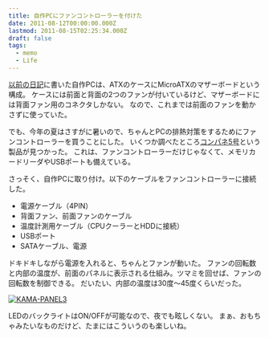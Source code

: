 ```yaml
---
title: 自作PCにファンコントローラーを付けた
date: 2011-08-12T00:00:00.000Z
lastmod: 2011-08-15T02:25:34.000Z
draft: false
tags:
  - memo
  - Life
---
```


[以前の日記](/posts/20100117/p01)に書いた自作PCは、ATXのケースにMicroATXのマザーボードという構成。 ケースには前面と背面の2つのファンが付いているけど、マザーボードには背面ファン用のコネクタしかない。 なので、これまでは前面のファンを動かさずに使っていた。

でも、今年の夏はさすがに暑いので、ちゃんとPCの排熱対策をするためにファンコントローラーを買うことにした。 いくつか調べたところ[コンパネ5号](https://www.amazon.co.jp/dp/B004W5KRSE)という製品が見つかった。 これは、ファンコントローラーだけじゃなくて、メモリカードリーダやUSBポートも備えている。

さっそく、自作PCに取り付け。以下のケーブルをファンコントローラーに接続した。

- 電源ケーブル（4PIN）
- 背面ファン、前面ファンのケーブル
- 温度計測用ケーブル（CPUクーラーとHDDに接続）
- USBポート
- SATAケーブル、電源

ドキドキしながら電源を入れると、ちゃんとファンが動いた。 ファンの回転数と内部の温度が、前面のパネルに表示される仕組み。ツマミを回せば、ファンの回転数を制御できる。 だいたい、内部の温度は30度〜45度くらいだった。

[![KAMA-PANEL3](https://farm7.staticflickr.com/6187/6034905163_95b2347360.jpg "KAMA-PANEL3")](http://www.flickr.com/photos/machu/6034905163/)

LEDのバックライトはON/OFFが可能なので、夜でも眩しくない。 まぁ、おもちゃみたいなものだけど、たまにはこういうのも楽しいね。
